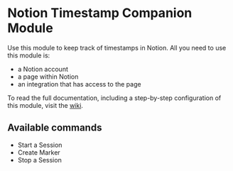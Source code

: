 # Notion Timestamp Companion Module

Use this module to keep track of timestamps in Notion. All you need to use this module is:

* a Notion account
* a page within Notion
* an integration that has access to the page

To read the full documentation, including a step-by-step configuration of this module, visit the [wiki](https://github.com/bitfocus/companion-module-notion-timestamp/wiki).

## Available commands

* Start a Session
* Create Marker
* Stop a Session
